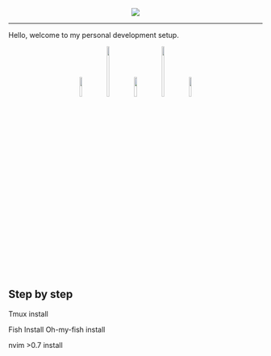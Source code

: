 <p align="center">
  <img src="https://user-images.githubusercontent.com/76971618/194778853-82acfaa1-a542-4cd9-a4ce-d472f6c9d0b7.png"/>
</p>

---
Hello, welcome to my personal development setup.
<p align="center" width="100%">
    <img  width="10%" src="https://user-images.githubusercontent.com/76971618/194780421-77311a51-a791-4d9b-a3b2-10f79bc823cf.png">
    <img  width="10%" height="100px" src="https://user-images.githubusercontent.com/76971618/194780661-1d431e5b-2041-49d3-98d5-ca88a8b68d72.png">
    <img width="10%" src="https://user-images.githubusercontent.com/76971618/194780420-ebc3a804-0611-4a44-8c10-c7e58ed42ffc.png">
    <img  width="10%" height="100px" src="https://user-images.githubusercontent.com/76971618/194780661-1d431e5b-2041-49d3-98d5-ca88a8b68d72.png">
    <img width="10%" src="https://user-images.githubusercontent.com/76971618/194780423-17846b3c-e82f-4355-bdf5-03833bd1b51d.png">
</p>


## Step by step

Tmux install

Fish Install
    Oh-my-fish install

nvim >0.7 install
